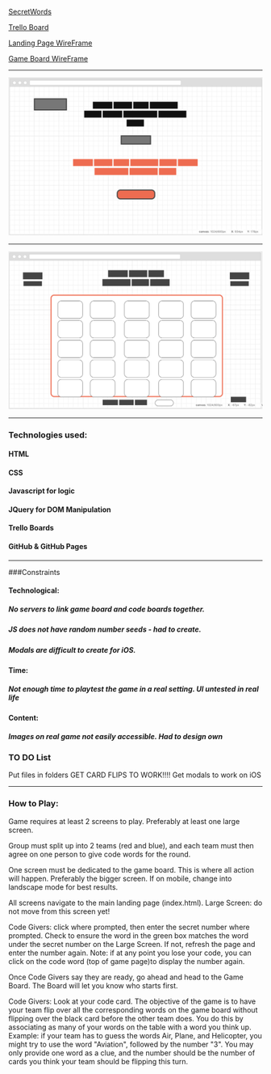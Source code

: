 [SecretWords](https://brianpbyers.github.io/SecretWords/)

[Trello Board](https://trello.com/b/M7FSZEet/project-1)

[Landing Page WireFrame](https://wireframe.cc/1RGtIW)

[Game Board WireFrame](https://wireframe.cc/EtHVJS)

***

![Landing Page Wireframe](/assets/LandingPageWF.png)

***

![Game Board Wireframe](/assets/GameBoardWF.png)

***
### Technologies used: 
#### HTML 
#### CSS 
#### Javascript for logic
#### JQuery for DOM Manipulation
#### Trello Boards
#### GitHub & GitHub Pages
***
###Constraints
#### Technological:
##### No servers to link game board and code boards together.  
##### JS does not have random number seeds - had to create.
##### Modals are difficult to create for iOS.

#### Time:
##### Not enough time to playtest the game in a real setting.  UI untested in real life

#### Content:
##### Images on real game not easily accessible.  Had to design own

### TO DO List
Put files in folders
GET CARD FLIPS TO WORK!!!!
Get modals to work on iOS


***
### How to Play:


Game requires at least 2 screens to play.  Preferably at least one large screen.

Group must split up into 2 teams (red and blue), and each team must then agree on one person to give code words for the round.

One screen must be dedicated to the game board.  This is where all action will happen.  Preferably the bigger screen.  If on mobile, change into landscape mode for best results.

All screens navigate to the main landing page (index.html).  Large Screen:  do not move from this screen yet!

Code Givers: click where prompted, then enter the secret number where prompted.  Check to ensure the word in the green box matches the word under the secret number on the Large Screen.  If not, refresh the page and enter the number again.  Note: if at any point you lose your code, you can click on the code word (top of game page)to display the number again.

Once Code Givers say they are ready, go ahead and head to the Game Board.  The Board will let you know who starts first.

Code Givers:  Look at your code card.  The objective of the game is to have your team flip over all the corresponding words on the game board without flipping over the black card before the other team does.  You do this by associating as many of your words on the table with a word you think up.
Example:  if your team has to guess the words Air, Plane, and Helicopter, you might try to use the word "Aviation", followed by the number "3".  You may only provide one word as a clue, and the number should be the number of cards you think your team should be flipping this turn.
